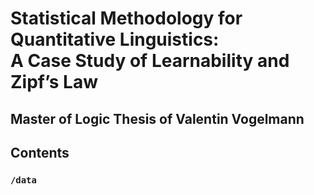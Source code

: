 # Statistical Methodology for Quantitative Linguistics: <br> A Case Study of Learnability and Zipf’s Law
## Master of Logic Thesis of Valentin Vogelmann

## Contents

### `/data`
